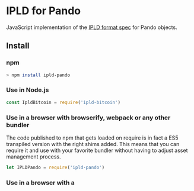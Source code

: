 # IPLD for Pando

JavaScript implementation of the [IPLD format spec](https://github.com/ipld/interface-ipld-format) for Pando objects.

## Install

### npm

```sh
> npm install ipld-pando
```

### Use in Node.js

```JavaScript
const IpldBitcoin = require('ipld-bitcoin')
```

### Use in a browser with browserify, webpack or any other bundler

The code published to npm that gets loaded on require is in fact a ES5 transpiled version with the right shims added. This means that you can require it and use with your favorite bundler without having to adjust asset management process.

```JavaScript
let IPLDPando = require('ipld-pando')
```

### Use in a browser with a <script> tag 

TBD

## Usage

```js-ipld-pando``` is an implementation of the [IPLD format spec](https://github.com/ipld/interface-ipld-format) meant to be used through the [IPLD resolver](https://github.com/ipld/js-ipld). However, it can also be used as a standalone module:

```JavaScript
const IPLDPando = require('ipld-pando')

IPLDPando.util.serialize(pandoNode, (err, binary) => {
  if (err) {
    throw err
  }
  console.log(binary)
})
```

## Contribute

Feel free to join in or open an [issue](https://github.com/wespr/js-ipld-pando/issues)!

## License

[MIT](LICENSE) © 2018 wespr
